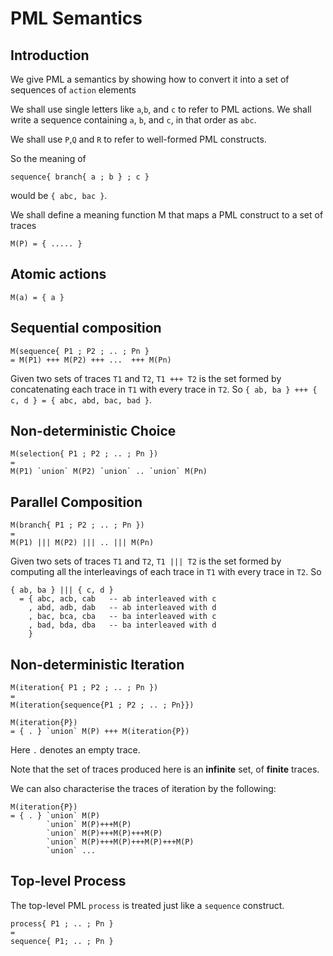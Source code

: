 # PML Semantics

## Introduction

We give PML a semantics by showing how to convert it into a set of sequences of `action` elements

We shall use single letters like `a`,`b`, and `c` to refer to PML actions. We shall write a sequence containing `a`, `b`, and `c`, in that order as `abc`.

We shall use `P`,`Q` and `R` to refer to well-formed PML constructs.

So the meaning of

```
sequence{ branch{ a ; b } ; c }
```
would be `{ abc, bac }`.

We shall define a meaning function M that
maps a PML construct to a set of traces

```
M(P) = { ..... }
```

## Atomic actions

```
M(a) = { a }
```

## Sequential composition

```
M(sequence{ P1 ; P2 ; .. ; Pn }
= M(P1) +++ M(P2) +++ ...  +++ M(Pn)
```

Given two sets of traces `T1` and `T2`, `T1 +++ T2` is the set
formed by concatenating each trace in `T1` with every trace in `T2`.
So `{ ab, ba } +++ { c, d } = { abc, abd, bac, bad }`.

## Non-deterministic Choice

```
M(selection{ P1 ; P2 ; .. ; Pn })
=
M(P1) `union` M(P2) `union` .. `union` M(Pn)
```

## Parallel Composition

```
M(branch{ P1 ; P2 ; .. ; Pn })
=
M(P1) ||| M(P2) ||| .. ||| M(Pn)
```
Given two sets of traces `T1` and `T2`, `T1 ||| T2` is the set
formed by computing all the interleavings of each trace in `T1` with every trace in `T2`.
So 

```
{ ab, ba } ||| { c, d }
  = { abc, acb, cab   -- ab interleaved with c
    , abd, adb, dab   -- ab interleaved with d
    , bac, bca, cba   -- ba interleaved with c
    , bad, bda, dba   -- ba interleaved with d
    }
```

## Non-deterministic Iteration

```
M(iteration{ P1 ; P2 ; .. ; Pn })
=
M(iteration{sequence{P1 ; P2 ; .. ; Pn}})

M(iteration{P})
= { . } `union` M(P) +++ M(iteration{P})
```
Here `.` denotes an empty trace.

Note that the set of traces produced here is an **infinite** set, of **finite** traces.

We can also characterise the traces of iteration by the following:

```
M(iteration{P})
= { . } `union` M(P) 
        `union` M(P)+++M(P)
        `union` M(P)+++M(P)+++M(P)
        `union` M(P)+++M(P)+++M(P)+++M(P)
        `union` ...
```

## Top-level Process

The top-level PML `process` is treated just like a
`sequence` construct.

```
process{ P1 ; .. ; Pn }
=
sequence{ P1; .. ; Pn }
```



